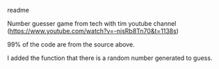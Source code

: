 readme

Number guesser game from tech with tim youtube channel
(https://www.youtube.com/watch?v=-njsRb8Tn70&t=1138s)

99% of the code are from the source above.

I added the function that there is a random number generated to guess.